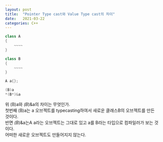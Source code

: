 ```yaml
---
layout: post
title:  "Pointer Type cast와 Value Type cast의 차이"
date:   2021-03-22
categories: C++
---
```


```c++
class A
{
    ~~~~
}

class B
{
    ~~~~
}

A a{};

(B)a
*(B*)&a
```

위 (B)a와 *(B*)&a의 차이는 무엇인가.      
첫번째 (B)a는 a 오브젝트를 typecasting하여서 새로운 클래스B의 오브젝트를 만든 것이다.     
반면 *(B*)&a는A a라는 오브젝트는 그대로 있고 a를 B라는 타입으로 컴파일러가 보는 것이다.    
어떠한 새로운 오브젝트도 만들어지지 않는다.      
